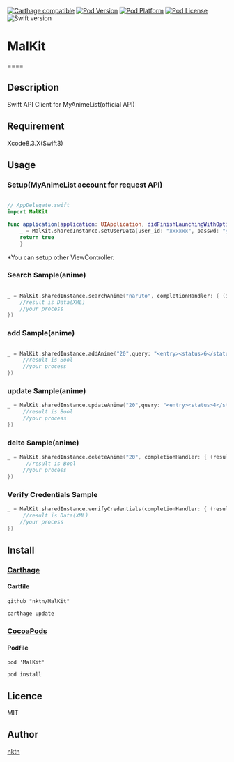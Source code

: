[![Carthage compatible](https://img.shields.io/badge/Carthage-compatible-4BC51D.svg?style=flat)](https://github.com/Carthage/Carthage)
[![Pod Version](http://img.shields.io/cocoapods/v/MalKit.svg?style=flat)](http://cocoadocs.org/docsets/MalKit/)
[![Pod Platform](http://img.shields.io/cocoapods/p/MalKit.svg?style=flat)](http://cocoadocs.org/docsets/MalKit/)
[![Pod License](http://img.shields.io/cocoapods/l/MalKit.svg?style=flat)](https://github.com/nktn/MalKit/blob/master/LICENSE)
![Swift version](https://img.shields.io/badge/swift-3.0-orange.svg)
# MalKit
====

## Description
Swift API Client for MyAnimeList(official API)

## Requirement
Xcode8.3.X(Swift3)

## Usage
### Setup(MyAnimeList account for request API)
```Swift

// AppDelegate.swift
import MalKit

func application(application: UIApplication, didFinishLaunchingWithOptions launchOptions: [NSObject: AnyObject]?) -> Bool {
    _ = MalKit.sharedInstance.setUserData(user_id: "xxxxxx", passwd: "yyyyyy")
    return true
    }
```
*You can setup other ViewController. 

### Search Sample(anime)
```Swift

_ = MalKit.sharedInstance.searchAnime("naruto", completionHandler: { (items, res, err) in
    //result is Data(XML)
    //your process
})
```

### add Sample(anime)
```Swift

_ = MalKit.sharedInstance.addAnime("20",query: "<entry><status>6</status></entry>", completionHandler: { (result, res, err) in
     //result is Bool
     //your process
})
```

### update Sample(anime)
```Swift
_ = MalKit.sharedInstance.updateAnime("20",query: "<entry><status>4</status></entry>", completionHandler: { (result, res, err) in
     //result is Bool
     //your process
})
```

### delte Sample(anime)
```Swift
_ = MalKit.sharedInstance.deleteAnime("20", completionHandler: { (result, res, err) in
      //result is Bool
     //your process
})
```

### Verify Credentials Sample
```Swift
_ = MalKit.sharedInstance.verifyCredentials(completionHandler: { (result, res, err) in
     //result is Data(XML)
    //your process
})
```

## Install
### [Carthage](https://github.com/Carthage/Carthage)

#### Cartfile
```
github "nktn/MalKit"
```
`carthage update`

### [CocoaPods](https://github.com/cocoapods/cocoapods)

#### Podfile
```
pod 'MalKit'
```
`pod install`

## Licence
MIT

## Author

[nktn](https://github.com/nktn)

